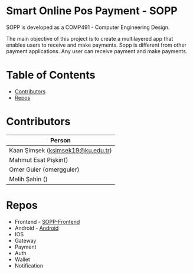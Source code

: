 # Smart Online Pos Payment - SOPP

SOPP is developed as a COMP491 - Computer Engineering Design.  

The main objective of this project is to create a multilayered app that enables users to receive and make payments. Sopp is different from other payment applications. Any user can receive payment and make payments. 

# Table of Contents
* [Contributors](#contributors)
* [Repos](#repos)

# Contributors
| Person                     |
|----------------------------|
| Kaan Şimşek (ksimsek19@ku.edu.tr)|
| Mahmut Esat Pişkin()|
| Omer Guler (omergguler)|
| Melih Şahin ()|

# Repos
* Frontend - [SOPP-Frontend](https://github.com/Smart-Online-POS-Payment/SOPP-Frontend)
* Android - [Android](https://github.com/Smart-Online-POS-Payment/Android)
* IOS
* Gateway
* Payment
* Auth
* Wallet
* Notification
